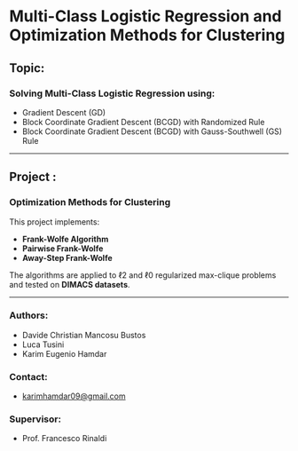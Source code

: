 # Multi-Class Logistic Regression and Optimization Methods for Clustering

## Topic:
### Solving Multi-Class Logistic Regression using:
- Gradient Descent (GD)
- Block Coordinate Gradient Descent (BCGD) with Randomized Rule
- Block Coordinate Gradient Descent (BCGD) with Gauss-Southwell (GS) Rule

---

## Project :
### Optimization Methods for Clustering
This project implements:
- **Frank-Wolfe Algorithm**
- **Pairwise Frank-Wolfe**
- **Away-Step Frank-Wolfe**

The algorithms are applied to ℓ2 and ℓ0 regularized max-clique problems and tested on **DIMACS datasets**.

---

### Authors:
- Davide Christian Mancosu Bustos  
- Luca Tusini  
- Karim Eugenio Hamdar

### Contact:
- karimhamdar09@gmail.com  


### Supervisor:
- Prof. Francesco Rinaldi
